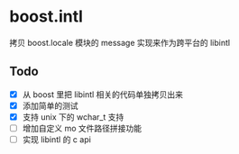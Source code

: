 # boost.intl
拷贝 boost.locale 模块的 message 实现来作为跨平台的 libintl


## Todo

- [x] 从 boost 里把 libintl 相关的代码单独拷贝出来
- [x] 添加简单的测试
- [x] 支持 unix 下的 wchar_t 支持
- [ ] 增加自定义 mo 文件路径拼接功能
- [ ] 实现 libintl 的 c api
